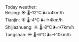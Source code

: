 Today weather:  
Beijing: ☀️   🌡️-12°C 🌬️↘4km/h  
Tianjin: ☀️   🌡️-4°C 🌬️→4km/h  
Shijiazhuang: ☀️   🌡️-8°C 🌬️↘7km/h  
Tangshan: ☀️   🌡️-6°C 🌬️→10km/h  
